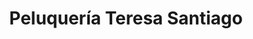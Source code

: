 ---
title: "Peluquería Teresa Santiago"
url: /barcelona/peluqueria-teresa-santiago/
shop: peluquería
---